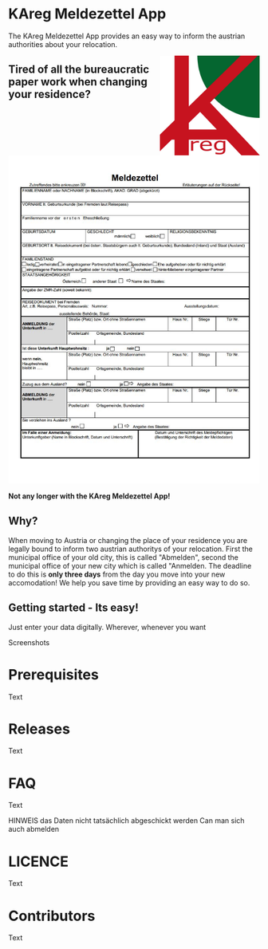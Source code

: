 <h1>KAreg Meldezettel App</h1>
<p>The KAreg Meldezettel App provides an easy way to inform the austrian authorities about your relocation.</p>
<img src="KAreg%20logo.jpg" style="width:200px; float:right;">

<h2>Tired of all the bureaucratic paper work when changing your residence?</h2>
<img src="project_management/meldezettel.JPG">

<p><b>Not any longer with the KAreg Meldezettel App!</b></p>

<h2>Why?</h2>
<p>When moving to Austria or changing the place of your residence you are legally bound to inform two austrian authoritys of your relocation. First the municipal office of your old city, this is called "Abmelden", second the municipal office of your new city which is called "Anmelden. The deadline to do this is <b>only three days</b> from the day you move into your new accomodation! We help you save time by providing an easy way to do so.</p>

<h2>Getting started - Its easy!</h2>
<p>Just enter your data digitally. Wherever, whenever you want</p>
Screenshots

<h1>Prerequisites</h1>
<p>Text</p>

<h1>Releases</h1>
<p>Text</p>

<h1>FAQ</h1>
<p>Text</p>
HINWEIS das Daten nicht tatsächlich abgeschickt werden
Can man sich auch abmelden

<h1>LICENCE</h1>
<p>Text</p>

<h1>Contributors</h1>
<p>Text</p>


